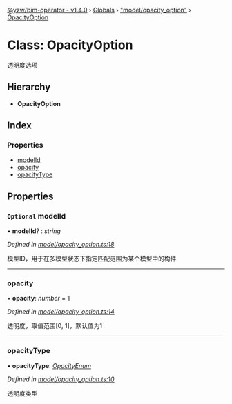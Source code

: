 [@yzw/bim-operator - v1.4.0](../README.md) › [Globals](../globals.md) › ["model/opacity_option"](../modules/_model_opacity_option_.md) › [OpacityOption](_model_opacity_option_.opacityoption.md)

# Class: OpacityOption

透明度选项

## Hierarchy

* **OpacityOption**

## Index

### Properties

* [modelId](_model_opacity_option_.opacityoption.md#optional-modelid)
* [opacity](_model_opacity_option_.opacityoption.md#opacity)
* [opacityType](_model_opacity_option_.opacityoption.md#opacitytype)

## Properties

### `Optional` modelId

• **modelId**? : *string*

*Defined in [model/opacity_option.ts:18](https://github.com/youkaisteve/bim-operator/blob/30e800a/src/model/opacity_option.ts#L18)*

模型ID，用于在多模型状态下指定匹配范围为某个模型中的构件

___

###  opacity

• **opacity**: *number* = 1

*Defined in [model/opacity_option.ts:14](https://github.com/youkaisteve/bim-operator/blob/30e800a/src/model/opacity_option.ts#L14)*

透明度，取值范围[0, 1]，默认值为1

___

###  opacityType

• **opacityType**: *[OpacityEnum](../enums/_enums_.opacityenum.md)*

*Defined in [model/opacity_option.ts:10](https://github.com/youkaisteve/bim-operator/blob/30e800a/src/model/opacity_option.ts#L10)*

透明度类型
